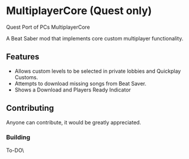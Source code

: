 # MultiplayerCore (Quest only)
Quest Port of PCs MultiplayerCore

A Beat Saber mod that implements core custom multiplayer functionality.


## Features
- Allows custom levels to be selected in private lobbies and Quickplay Customs.
- Attempts to download missing songs from Beat Saver.
- Shows a Download and Players Ready Indicator

## Contributing
Anyone can contribute, it would be greatly appreciated.

### Building
To-DO\
